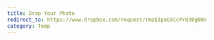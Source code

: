 ```yaml
---
title: Drop Your Photo
redirect_to: https://www.dropbox.com/request/rmzEIpaG5CcPrU30gNHn
category: Temp
---
```

